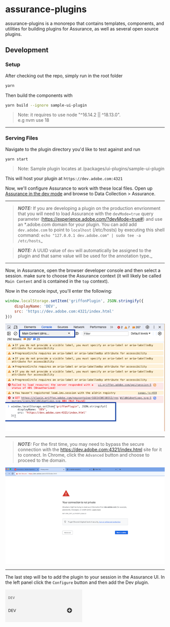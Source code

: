 # assurance-plugins

assurance-plugins is a monorepo that contains templates, components, and utilities for building plugins for Assurance, as well as several open source plugins.

## Development

### Setup

After checking out the repo, simply run in the root folder

```bash
yarn
```

Then build the components with

```bash
yarn build --ignore sample-ui-plugin
```
> Note: it requires to use node "^16.14.2 || ^18.13.0". <br>
e.g nvm use 18

---

### Serving Files

Navigate to the plugin directory you'd like to test against and run

```
yarn start
```
> Note: Sample plugin locates at /packages/ui-plugins/sample-ui-plugin


This will host your plugin at `https://dev.adobe.com:4321`

Now, we'll configure Assurance to work with these local files. Open up [Assurance in the dev mode](https://experience.adobe.com/?devMode=true) and browse to Data Collection > Assurance.

---
> **_NOTE:_**  If you are developing a plugin on the production envrionment that you will need to load Assurance with the `devMode=true` query parameter (https://experience.adobe.com/?devMode=true#) and use an *.adobe.com domain for your plugin. You can add add `dev.adobe.com` to point to `localhost` (/etc/hosts) by executing this shell command: `echo "127.0.0.1 dev.adobe.com" | sudo tee -a /etc/hosts`_ 

> **_NOTE:_**  A UUID value of `dev` will automatically be assigned to the plugin and that same value will be used for the annotation type._
---
Now, in Assurance, open the browser developer console and then select a session. make sure to choose the Assurance context (it will likely be called `Main Content` and is contained in the `top` context).

Now in the console input, you'll enter the following:
```javascript
window.localStorage.setItem('griffonPlugin', JSON.stringify({
    displayName: 'DEV',
    src: 'https://dev.adobe.com:4321/index.html'
}))
```
![console](assets/inputConsole.png)

---
> **_NOTE:_** For the first time, you may need to bypass the secure connection with the https://dev.adobe.com:4321/index.html site for it to connect. In Chrome, click the `Advanced` button and choose to proceed to the domain.

![private connection](assets/secureConnectionError.png)

---

The last step will be to add the plugin to your session in the Assurance UI. In the left panel click the `Configure` button and then add the Dev plugin.

![dev plugin](assets/devPlugin.png)
